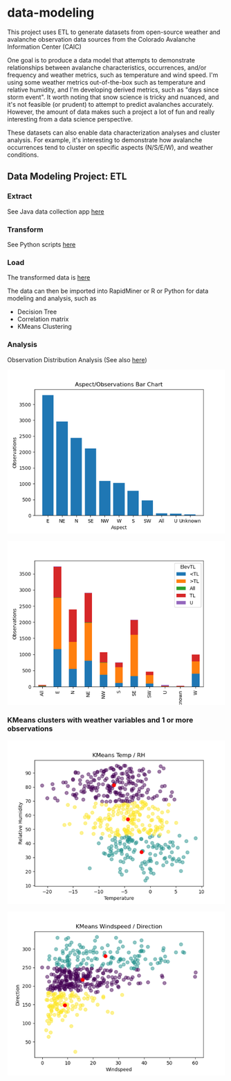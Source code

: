 # data-modeling

This project uses ETL to generate datasets from open-source weather and avalanche observation data sources from the Colorado Avalanche Information Center (CAIC)

One goal is to produce a data model that attempts to demonstrate relationships between avalanche characteristics, occurrences, and/or frequency and weather metrics, such as temperature and wind speed. I'm using some weather metrics out-of-the-box such as temperature and relative humidity, and I'm developing derived metrics, such as "days since storm event". It worth noting that snow science is tricky and nuanced, and it's not feasible (or prudent) to attempt to predict avalanches accurately. However, the amount of data makes such a project a lot of fun and really interesting from a data science perspective. 

These datasets can also enable data characterization analyses and cluster analysis. For example, it's interesting to demonstrate how avalanche occurrences tend to cluster on specific aspects (N/S/E/W), and weather conditions. 

## Data Modeling Project: ETL

### Extract

See Java data collection app <a href = "https://github.com/dsergio/data-modeling/tree/master/datamodeling">here</a>

### Transform

See Python scripts <a href = "https://github.com/dsergio/data-modeling/tree/master/python">here</a>

### Load

The transformed data is <a href = "https://github.com/dsergio/data-modeling/tree/master/transform/stage6">here</a>

The data can then be imported into RapidMiner or R or Python for data modeling and analysis, such as
* Decision Tree
* Correlation matrix
* KMeans Clustering  

### Analysis

Observation Distribution Analysis (See also <a href = "https://github.com/dsergio/data-modeling/tree/master/python/plots">here</a>)

![](https://github.com/dsergio/data-modeling/blob/master/python/plots/aspect.png?raw=true)

![](https://github.com/dsergio/data-modeling/blob/master/python/plots/aspect_elev.png?raw=true)

### KMeans clusters with weather variables and 1 or more observations

![](https://github.com/dsergio/data-modeling/blob/master/python/plots/kmeansTempRH.png?raw=true)

![](https://github.com/dsergio/data-modeling/blob/master/python/plots/kmeansWindspeedDir.png?raw=true)